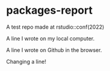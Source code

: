 # packages-report
A test repo made at rstudio::conf(2022)

A line I wrote on my local computer.

A line I wrote on Github in the browser.

Changing a line!
